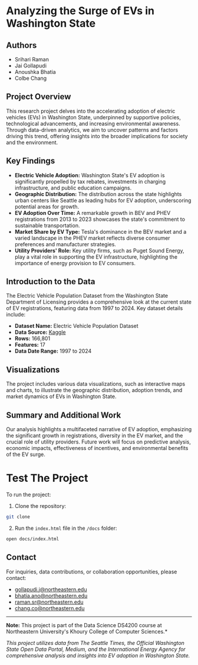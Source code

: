 # Analyzing the Surge of EVs in Washington State

## Authors

- Srihari Raman
- Jai Gollapudi
- Anoushka Bhatia
- Colbe Chang

## Project Overview

This research project delves into the accelerating adoption of electric vehicles (EVs) in Washington State, underpinned by supportive policies, technological advancements, and increasing environmental awareness. Through data-driven analytics, we aim to uncover patterns and factors driving this trend, offering insights into the broader implications for society and the environment.

## Key Findings

- **Electric Vehicle Adoption:** Washington State's EV adoption is significantly propelled by tax rebates, investments in charging infrastructure, and public education campaigns.
- **Geographic Distribution:** The distribution across the state highlights urban centers like Seattle as leading hubs for EV adoption, underscoring potential areas for growth.
- **EV Adoption Over Time:** A remarkable growth in BEV and PHEV registrations from 2013 to 2023 showcases the state's commitment to sustainable transportation.
- **Market Share by EV Type:** Tesla's dominance in the BEV market and a varied landscape in the PHEV market reflects diverse consumer preferences and manufacturer strategies.
- **Utility Providers' Role:** Key utility firms, such as Puget Sound Energy, play a vital role in supporting the EV infrastructure, highlighting the importance of energy provision to EV consumers.

## Introduction to the Data

The Electric Vehicle Population Dataset from the Washington State Department of Licensing provides a comprehensive look at the current state of EV registrations, featuring data from 1997 to 2024. Key dataset details include:

- **Dataset Name:** Electric Vehicle Population Dataset
- **Data Source:** [Kaggle](https://www.kaggle.com/datasets/yashusinghal/electric-vehicle-population-dataset)
- **Rows:** 166,801
- **Features:** 17
- **Data Date Range:** 1997 to 2024

## Visualizations

The project includes various data visualizations, such as interactive maps and charts, to illustrate the geographic distribution, adoption trends, and market dynamics of EVs in Washington State.

## Summary and Additional Work

Our analysis highlights a multifaceted narrative of EV adoption, emphasizing the significant growth in registrations, diversity in the EV market, and the crucial role of utility providers. Future work will focus on predictive analysis, economic impacts, effectiveness of incentives, and environmental benefits of the EV surge.

# Test The Project
To run the project:

1. Clone the repository:
```bash
git clone
```

2. Run the ```index.html``` file in the ```/docs``` folder:
```bash
open docs/index.html
```

## Contact

For inquiries, data contributions, or collaboration opportunities, please contact:

- gollapudi.j@northeastern.edu
- bhatia.ano@northeastern.edu
- raman.sr@northeastern.edu
- chang.co@northeastern.edu

---
**Note:** This project is part of the Data Science DS4200 course at Northeastern University's Khoury College of Computer Sciences.*

*This project utilizes data from The Seattle Times, the Official Washington State Open Data Portal, Medium, and the International Energy Agency for comprehensive analysis and insights into EV adoption in Washington State.*
